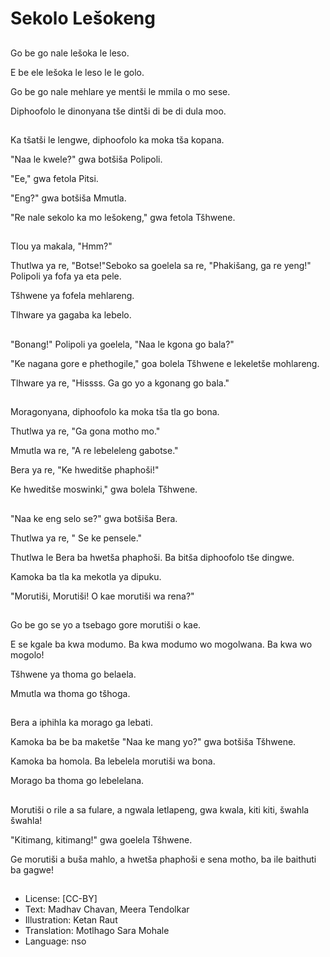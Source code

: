# Sekolo Lešokeng

##
Go be go nale lešoka le leso.

E be ele lešoka le leso le le golo.

Go be go nale mehlare ye mentši le mmila o mo sese.

Diphoofolo le dinonyana tše dintši di be di dula moo.

##
Ka tšatši le lengwe, diphoofolo ka moka tša kopana.

"Naa le kwele?" gwa botšiša Polipoli.

"Ee," gwa fetola Pitsi.

"Eng?" gwa botšiša Mmutla.

"Re nale sekolo ka mo lešokeng," gwa fetola Tšhwene.

##
Tlou ya makala, "Hmm?"

Thutlwa ya re, "Botse!"Seboko sa goelela sa re, "Phakišang, ga re yeng!" Polipoli ya fofa ya eta pele.

Tšhwene ya fofela mehlareng.

Tlhware ya gagaba ka lebelo.

##
"Bonang!" Polipoli ya goelela, "Naa le kgona go bala?"

"Ke nagana gore e phethogile," goa bolela Tšhwene e lekeletše mohlareng.

Tlhware ya re, "Hissss. Ga go yo a kgonang go bala."

##
Moragonyana, diphoofolo ka moka tša tla go bona.

Thutlwa ya re, "Ga gona motho mo."

Mmutla wa re, "A re lebeleleng gabotse."

Bera ya re, "Ke hweditše phaphoši!"

Ke hweditše moswinki," gwa bolela Tšhwene.

##
"Naa ke eng selo se?" gwa botšiša Bera.

Thutlwa ya re, " Se ke pensele."

Thutlwa le Bera ba hwetša phaphoši. Ba bitša diphoofolo tše dingwe.

Kamoka ba tla ka mekotla ya dipuku.

"Morutiši, Morutiši! O kae morutiši wa rena?"

##
Go be go se yo a tsebago gore morutiši o kae.

E se kgale ba kwa modumo. Ba kwa modumo wo mogolwana. Ba kwa wo mogolo!

Tšhwene ya thoma go belaela.

Mmutla wa thoma go tšhoga.

##
Bera a iphihla ka morago ga lebati.

Kamoka ba be ba maketše "Naa ke mang yo?" gwa botšiša Tšhwene.

Kamoka ba homola. Ba lebelela morutiši wa bona.

Morago ba thoma go lebelelana.

##
Morutiši o rile a sa fulare, a ngwala letlapeng, gwa kwala, kiti kiti, šwahla šwahla!

"Kitimang, kitimang!" gwa goelela Tšhwene.

Ge morutiši a buša mahlo, a hwetša phaphoši e sena motho, ba ile baithuti ba gagwe!

##
* License: [CC-BY]
* Text: Madhav Chavan, Meera Tendolkar
* Illustration: Ketan Raut
* Translation: Motlhago Sara Mohale
* Language: nso
